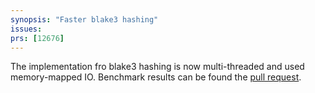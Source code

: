 ```yaml
---
synopsis: "Faster blake3 hashing"
issues:
prs: [12676]
---
```


The implementation fro blake3 hashing is now multi-threaded and used memory-mapped IO.
Benchmark results can be found the [pull request](https://github.com/NixOS/nix/pull/12676).
